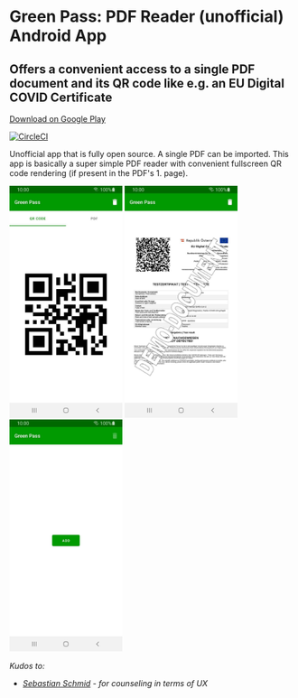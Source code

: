 # Green Pass: PDF Reader (unofficial) Android App
## Offers a convenient access to a single PDF document and its QR code like e.g. an EU Digital COVID Certificate
[Download on Google Play](https://play.google.com/store/apps/details?id=com.michaeltroger.gruenerpass) 

[![CircleCI](https://circleci.com/gh/michaeltroger/greenpass-android/tree/main.svg?style=svg)](https://circleci.com/gh/michaeltroger/greenpass-android/tree/main)

Unofficial app that is fully open source. A single PDF can be imported. This app is basically a super simple PDF reader with convenient fullscreen QR code rendering (if present in the PDF's 1. page).


<img src="/screenshot.jpg" width="200"> <img src="/screenshot1.jpg" width="200"> <img src="/screenshot2.jpg" width="200">

*Kudos to:*
- *[Sebastian Schmid](https://github.com/da5ebi) - for counseling in terms of UX*
